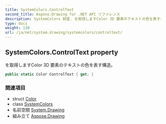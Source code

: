 ```yaml
---
title: SystemColors.ControlText
second_title: Aspose.Drawing for .NET API リファレンス
description: SystemColors 財産. を取得しますColor 3D 要素のテキストの色を表す構造
type: docs
weight: 130
url: /ja/net/system.drawing/systemcolors/controltext/
---
```

## SystemColors.ControlText property

を取得しますColor 3D 要素のテキストの色を表す構造。

```csharp
public static Color ControlText { get; }
```

### 関連項目

* struct [Color](../../color/)
* class [SystemColors](../)
* 名前空間 [System.Drawing](../../systemcolors/)
* 組み立て [Aspose.Drawing](../../../)


